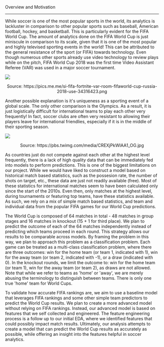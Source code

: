 Overview and Motivation
******************

While soccer is one of the most popular sports in the world, its analytics is lackluster in comparison to other popular sports such as baseball, American football, hockey, and basketball. This is particularly evident for the FIFA World Cup. The amount of analytics done on the FIFA World Cup is just miniscule in comparison to its scale, given that it is one of the most popular and highly televised sporting events in the world! This can be attributed to the general resistance of the sport (or FIFA) towards technology. Even though numerous other sports already use video technology to review plays while on the pitch, FIFA World Cup 2018 was the first time Video Assistant Referee (VAR) was used in a major soccer tournament. 

![](https://pics.me.me/si-fifa-fortnite-var-room-fifaworld-cup-russia-2018-use-34316423.png)
<center>Source: https://pics.me.me/si-fifa-fortnite-var-room-fifaworld-cup-russia-2018-use-34316423.png</center>

Another possible explanation is it's uniqueness as a sporting event of a global scale. The only other comparison is the Olympics. As a result, it is just logistically difficult for international teams to play each other very frequently! In fact, soccer clubs are often very resistant to allowing their players leave for international friendlies, especially if it is in the middle of their sporting season. 

![](https://pbs.twimg.com/media/CREXjPkWIAA1_OG.jpg)
<center>Source: https://pbs.twimg.com/media/CREXjPkWIAA1_OG.jpg</center>

As countries just do not compete against each other at the highest level frequently, there is a lack of high quality data that can be immediately fed into models to perform predictions. This is one of the biggest limitations on our project. While we would have liked to construct a model based on historical match based statistics, such as the possesion rate, the number of shots on target, etc., these data are just not readily available (free). Most of these statistics for international matches seem to have been calculated only since the start of the 2010s. Even then, only matches at the highest level, during tournaments or featuring top teams, have these statistics available. As such, we rely on a mix of simple match based statistics, and team and individual data from the popular FIFA games for our World Cup predictions.

The World Cup is composed of 64 matches in total - 48 matches in group stages and 16 matches in knockout (15 + 1 for third place). We plan to predict the outcome of each of the 64 matches independently instead of predicting which teams proceed in each round. This strategy allows our results to be comparable across models. By framing the problem in this way, we plan to approach this problem as a classification problem. Each game can be treated as a multi-class classification problem, where there are three outcomes: win for the home team (or team 1, indicated with 1), win for the away team (or team 2, indicated with -1), or a draw (indicated with 0). In the knockout rounds, we limit the outcome to: win for the home team (or team 1), win for the away team (or team 2), as draws are not allowed. Note that while we refer to teams as 'home' or 'away', we are merely abusing the terminology to distinguish between teams. There is only one true 'home' team for World Cups. 

To validate how accurate FIFA rankings are, we aim to use a baseline model that leverages FIFA rankings and some other simple team predictors to predict the World Cup results. We plan to create a more advanced model without relying on FIFA rankings. Instead, our advanced model is based on features that we self collected and engineered. The feature engineering process is a follow up to our initial EDA, where we identified features that could possibly impact match results. Ultimately, our analysis attempts to create a model that can predict the World Cup results as accurately as possible, while offering an insight into the features helpful in soccer analytics.
